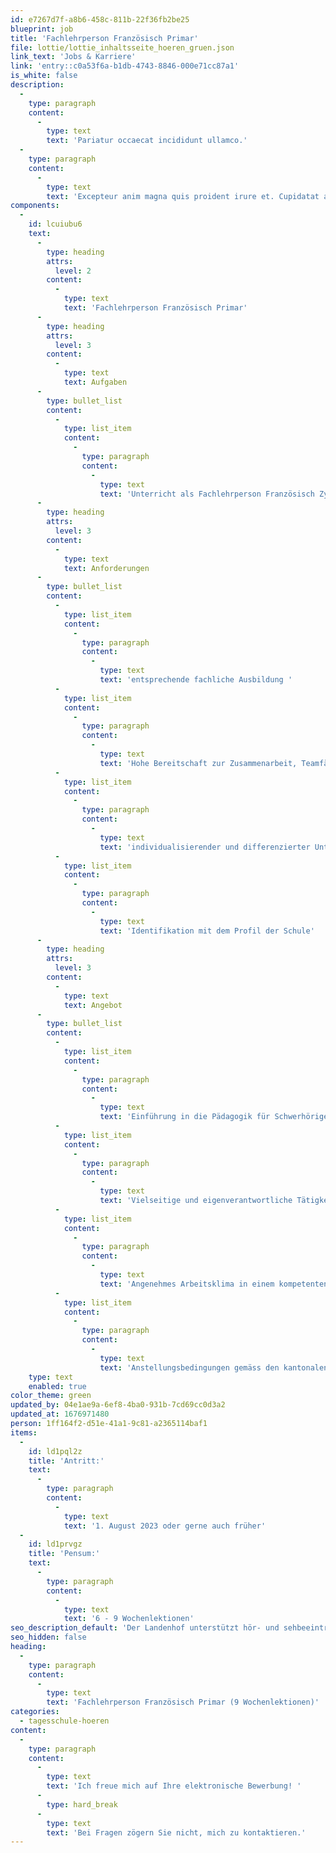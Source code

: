 ```yaml
---
id: e7267d7f-a8b6-458c-811b-22f36fb2be25
blueprint: job
title: 'Fachlehrperson Französisch Primar'
file: lottie/lottie_inhaltsseite_hoeren_gruen.json
link_text: 'Jobs & Karriere'
link: 'entry::c0a53f6a-b1db-4743-8846-000e71cc87a1'
is_white: false
description:
  -
    type: paragraph
    content:
      -
        type: text
        text: 'Pariatur occaecat incididunt ullamco.'
  -
    type: paragraph
    content:
      -
        type: text
        text: 'Excepteur anim magna quis proident irure et. Cupidatat aliquip et sint ex ut occaecat ad esse consectetur veniam dolor. Officia sint enim proident aute ullamco nostrud ullamco sint ea. Mollit cillum laborum labore commodo. In pariatur quis dolore sit qui nostrud culpa ullamco dolore aliqua ipsum officia deserunt duis magna.'
components:
  -
    id: lcuiubu6
    text:
      -
        type: heading
        attrs:
          level: 2
        content:
          -
            type: text
            text: 'Fachlehrperson Französisch Primar'
      -
        type: heading
        attrs:
          level: 3
        content:
          -
            type: text
            text: Aufgaben
      -
        type: bullet_list
        content:
          -
            type: list_item
            content:
              -
                type: paragraph
                content:
                  -
                    type: text
                    text: 'Unterricht als Fachlehrperson Französisch Zyklus 2 in kleinen Lerngruppen'
      -
        type: heading
        attrs:
          level: 3
        content:
          -
            type: text
            text: Anforderungen
      -
        type: bullet_list
        content:
          -
            type: list_item
            content:
              -
                type: paragraph
                content:
                  -
                    type: text
                    text: 'entsprechende fachliche Ausbildung '
          -
            type: list_item
            content:
              -
                type: paragraph
                content:
                  -
                    type: text
                    text: 'Hohe Bereitschaft zur Zusammenarbeit, Teamfähigkeit, offene und transparente Kommunikation, Lernbereitschaft, regelmässiges Weiterbilden im Team und individuell '
          -
            type: list_item
            content:
              -
                type: paragraph
                content:
                  -
                    type: text
                    text: 'individualisierender und differenzierter Unterricht '
          -
            type: list_item
            content:
              -
                type: paragraph
                content:
                  -
                    type: text
                    text: 'Identifikation mit dem Profil der Schule'
      -
        type: heading
        attrs:
          level: 3
        content:
          -
            type: text
            text: Angebot
      -
        type: bullet_list
        content:
          -
            type: list_item
            content:
              -
                type: paragraph
                content:
                  -
                    type: text
                    text: 'Einführung in die Pädagogik für Schwerhörige '
          -
            type: list_item
            content:
              -
                type: paragraph
                content:
                  -
                    type: text
                    text: 'Vielseitige und eigenverantwortliche Tätigkeit in einer innovativen Institution '
          -
            type: list_item
            content:
              -
                type: paragraph
                content:
                  -
                    type: text
                    text: 'Angenehmes Arbeitsklima in einem kompetenten Team '
          -
            type: list_item
            content:
              -
                type: paragraph
                content:
                  -
                    type: text
                    text: 'Anstellungsbedingungen gemäss den kantonalen Richtlinien'
    type: text
    enabled: true
color_theme: green
updated_by: 04e1ae9a-6ef8-4ba0-931b-7cd69cc0d3a2
updated_at: 1676971480
person: 1ff164f2-d51e-41a1-9c81-a2365114baf1
items:
  -
    id: ld1pql2z
    title: 'Antritt:'
    text:
      -
        type: paragraph
        content:
          -
            type: text
            text: '1. August 2023 oder gerne auch früher'
  -
    id: ld1prvgz
    title: 'Pensum:'
    text:
      -
        type: paragraph
        content:
          -
            type: text
            text: '6 - 9 Wochenlektionen'
seo_description_default: 'Der Landenhof unterstützt hör- und sehbeeinträchtigte Kinder & Jugendliche in ihrem selbstbestimmten Leben durch Förderung ihrer Fähigkeiten & Entwicklung'
seo_hidden: false
heading:
  -
    type: paragraph
    content:
      -
        type: text
        text: 'Fachlehrperson Französisch Primar (9 Wochenlektionen)'
categories:
  - tagesschule-hoeren
content:
  -
    type: paragraph
    content:
      -
        type: text
        text: 'Ich freue mich auf Ihre elektronische Bewerbung! '
      -
        type: hard_break
      -
        type: text
        text: 'Bei Fragen zögern Sie nicht, mich zu kontaktieren.'
---
```

